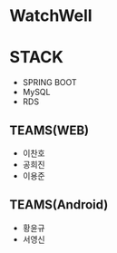 # WatchWell

# STACK
- SPRING BOOT
- MySQL
- RDS
## TEAMS(WEB)
- 이찬호
- 공희진
- 이용준

## TEAMS(Android)
- 황윤규
- 서영신
